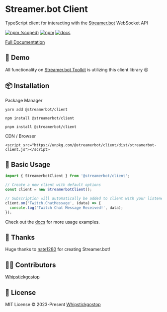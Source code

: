# Streamer.bot Client

TypeScript client for interacting with the [Streamer.bot](https://streamer.bot) WebSocket API

[![npm (scoped)](https://img.shields.io/npm/v/@streamerbot/client)](https://www.npmjs.com/package/@streamerbot/client) [![npm](https://img.shields.io/npm/dt/@streamerbot/client)](https://www.npmjs.com/package/@streamerbot/client) [![docs](https://img.shields.io/badge/-Documentation-blue)](https://streamerbot.github.io/client)

[Full Documentation](https://streamerbot.github.io/client/)

## 🌈 Demo
All functionality on [Streamer.bot Toolkit](https://toolkit.streamer.bot) is utilizing this client library 😍

## 📦 Installation

Package Manager

```
yarn add @streamerbot/client

npm install @streamerbot/client

pnpm install @streamerbot/client
```

CDN / Browser

```
<script src="https://unpkg.com/@streamerbot/client/dist/streamerbot-client.js"></script>
```

## 🦄 Basic Usage

```ts
import { StreamerbotClient } from '@streamerbot/client';

// Create a new client with default options
const client = new StreamerbotClient();

// Subscription will automatically be added to client with your listener function
client.on('Twitch.ChatMessage', (data) => {
  console.log('Twitch Chat Message Received!', data);
});
```

Check out the [docs](https://streamerbot.github.io/client/) for more usage examples.

## 🌸 Thanks

Huge thanks to [nate1280](https://github.com/nate1280) for creating Streamer.bot!

## 👨‍🚀 Contributors
[Whipstickgostop](https://github.com/whipstickgostop)

## 📄 License
MIT License © 2023-Present [Whipstickgostop](https://github.com/whipstickgostop)
